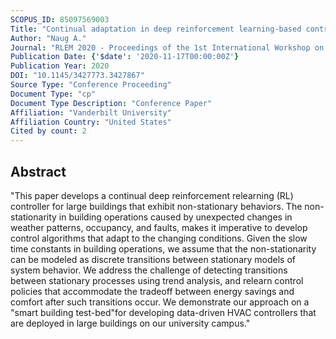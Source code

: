 ```yaml
---
SCOPUS_ID: 85097569003
Title: "Continual adaptation in deep reinforcement learning-based control applied to non-stationary building environments"
Author: "Naug A."
Journal: "RLEM 2020 - Proceedings of the 1st International Workshop on Reinforcement Learning for Energy Management in Buildings and Cities"
Publication Date: {'$date': '2020-11-17T00:00:00Z'}
Publication Year: 2020
DOI: "10.1145/3427773.3427867"
Source Type: "Conference Proceeding"
Document Type: "cp"
Document Type Description: "Conference Paper"
Affiliation: "Vanderbilt University"
Affiliation Country: "United States"
Cited by count: 2
---
```


## Abstract
"This paper develops a continual deep reinforcement relearning (RL) controller for large buildings that exhibit non-stationary behaviors. The non-stationarity in building operations caused by unexpected changes in weather patterns, occupancy, and faults, makes it imperative to develop control algorithms that adapt to the changing conditions. Given the slow time constants in building operations, we assume that the non-stationarity can be modeled as discrete transitions between stationary models of system behavior. We address the challenge of detecting transitions between stationary processes using trend analysis, and relearn control policies that accommodate the tradeoff between energy savings and comfort after such transitions occur. We demonstrate our approach on a \"smart building test-bed\"for developing data-driven HVAC controllers that are deployed in large buildings on our university campus."
